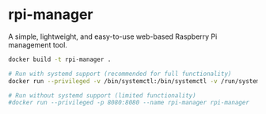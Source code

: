 # rpi-manager

A simple, lightweight, and easy-to-use web-based Raspberry Pi management tool.
```sh
docker build -t rpi-manager .

# Run with systemd support (recommended for full functionality)
docker run --privileged -v /bin/systemctl:/bin/systemctl -v /run/systemd/system:/run/systemd/system -v /var/run/dbus/system_bus_socket:/var/run/dbus/system_bus_socket -v /sys/fs/cgroup:/sys/fs/cgroup -p 8080:8080 --name rpi-manager rpi-manager

# Run without systemd support (limited functionality)
#docker run --privileged -p 8080:8080 --name rpi-manager rpi-manager
```

